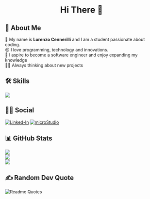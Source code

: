 <h1 align="center">Hi There 👋</h1>

<h2>💫 About Me</h2>
👋 My name is <b>Lorenzo Cennerilli</b> and I am a student passionate about coding.<br>
😍 I love programming, technology and innovations.<br>
📖 I aspire to become a software engineer and enjoy expanding my knowledge<br>
👨‍💻 Always thinking about new projects

<h2>🛠 Skills</h2>
<a href="https://skillicons.dev">
    <img src="https://skillicons.dev/icons?i=python,cpp,html,css,java,js,git,github,vscode,visualstudio" />
</a>

<h2>🤝🏻 Social</h2>
<a href="https://www.linkedin.com/in/lorenzo-cennerilli-a786a2290/" target="blank"><img align="center" src="https://img.shields.io/badge/Linked-In-1DA1F2?style=flat&logo=Linked-in&logoColor=white" alt="Linked-In"/></a>
<a href="https://microstudio.io/lollocenne/" target="blank"><img align="center" src="https://img.shields.io/badge/micro-Studio-1DA1F2" alt="microStudio"/></a>

## 📊 GitHub Stats
![](https://github-readme-stats.vercel.app/api?username=lollocenne&theme=codeSTACKr&hide_border=false&include_all_commits=false&count_private=false)<br/>
![](https://github-readme-streak-stats.herokuapp.com/?user=lollocenne&theme=codeSTACKr&hide_border=false)<br/>
![](https://github-readme-stats.vercel.app/api/top-langs/?username=lollocenne&theme=codeSTACKr&hide_border=false&include_all_commits=false&count_private=false&layout=compact)

## ✍️ Random Dev Quote
![Readme Quotes](https://quotes-github-readme.vercel.app/api?type=horizontal&theme=algolia)

<!--
**lollocenne/lollocenne** is a ✨ _special_ ✨ repository because its `README.md` (this file) appears on your GitHub profile.

Here are some ideas to get you started:

- 🔭 I’m currently working on ...
- 🌱 I’m currently learning ...
- 👯 I’m looking to collaborate on ...
- 🤔 I’m looking for help with ...
- 💬 Ask me about ...
- 📫 How to reach me: ...
- 😄 Pronouns: ...
- ⚡ Fun fact: ...
-->
